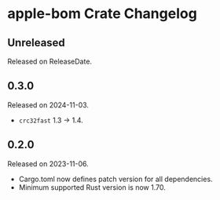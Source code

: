 # apple-bom Crate Changelog

<!-- next-header -->

## Unreleased

Released on ReleaseDate.

## 0.3.0

Released on 2024-11-03.

* `crc32fast` 1.3 -> 1.4.

## 0.2.0

Released on 2023-11-06.

* Cargo.toml now defines patch version for all dependencies.
* Minimum supported Rust version is now 1.70.
